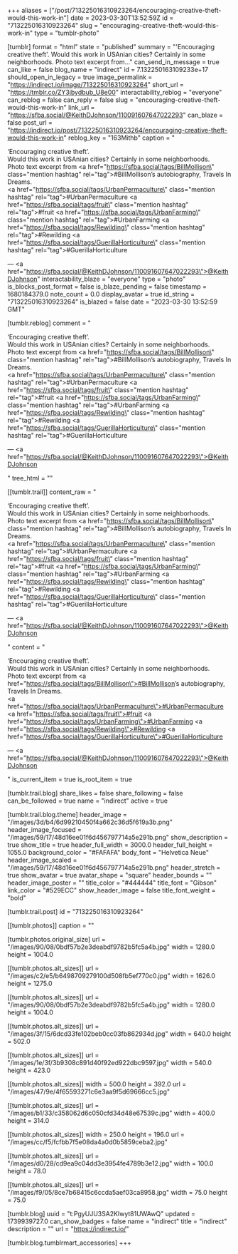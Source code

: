 +++
aliases = ["/post/713225016310923264/encouraging-creative-theft-would-this-work-in"]
date = 2023-03-30T13:52:59Z
id = "713225016310923264"
slug = "encouraging-creative-theft-would-this-work-in"
type = "tumblr-photo"

[tumblr]
format = "html"
state = "published"
summary = "'Encouraging creative theft'. Would this work in USAnian cities? Certainly in some neighborhoods. Photo text excerpt from..."
can_send_in_message = true
can_like = false
blog_name = "indirect"
id = 7.132250163109233e+17
should_open_in_legacy = true
image_permalink = "https://indirect.io/image/713225016310923264"
short_url = "https://tmblr.co/ZY3jbydbub_U8e00"
interactability_reblog = "everyone"
can_reblog = false
can_reply = false
slug = "encouraging-creative-theft-would-this-work-in"
link_url = "https://sfba.social/@KeithDJohnson/110091607647022293"
can_blaze = false
post_url = "https://indirect.io/post/713225016310923264/encouraging-creative-theft-would-this-work-in"
reblog_key = "163Mithb"
caption = "<p>&lsquo;Encouraging creative theft&rsquo;.<br/>Would this work in USAnian cities? Certainly in some neighborhoods.<br/>Photo text excerpt from <a href=\"https://sfba.social/tags/BillMollison\" class=\"mention hashtag\" rel=\"tag\">#BillMollison</a>&rsquo;s autobiography, Travels In Dreams.<br/><a href=\"https://sfba.social/tags/UrbanPermaculture\" class=\"mention hashtag\" rel=\"tag\">#UrbanPermaculture</a> <a href=\"https://sfba.social/tags/fruit\" class=\"mention hashtag\" rel=\"tag\">#fruit</a> <a href=\"https://sfba.social/tags/UrbanFarming\" class=\"mention hashtag\" rel=\"tag\">#UrbanFarming</a> <a href=\"https://sfba.social/tags/Rewilding\" class=\"mention hashtag\" rel=\"tag\">#Rewilding</a> <a href=\"https://sfba.social/tags/GuerillaHorticulture\" class=\"mention hashtag\" rel=\"tag\">#GuerillaHorticulture</a></p> — <a href=\"https://sfba.social/@KeithDJohnson/110091607647022293\">@KeithDJohnson</a>"
interactability_blaze = "everyone"
type = "photo"
is_blocks_post_format = false
is_blaze_pending = false
timestamp = 1680184379.0
note_count = 0.0
display_avatar = true
id_string = "713225016310923264"
is_blazed = false
date = "2023-03-30 13:52:59 GMT"

[tumblr.reblog]
comment = "<p><p>‘Encouraging creative theft’.<br>Would this work in USAnian cities? Certainly in some neighborhoods.<br>Photo text excerpt from <a href=\"https://sfba.social/tags/BillMollison\" class=\"mention hashtag\" rel=\"tag\">#BillMollison</a>’s autobiography, Travels In Dreams.<br><a href=\"https://sfba.social/tags/UrbanPermaculture\" class=\"mention hashtag\" rel=\"tag\">#UrbanPermaculture</a> <a href=\"https://sfba.social/tags/fruit\" class=\"mention hashtag\" rel=\"tag\">#fruit</a> <a href=\"https://sfba.social/tags/UrbanFarming\" class=\"mention hashtag\" rel=\"tag\">#UrbanFarming</a> <a href=\"https://sfba.social/tags/Rewilding\" class=\"mention hashtag\" rel=\"tag\">#Rewilding</a> <a href=\"https://sfba.social/tags/GuerillaHorticulture\" class=\"mention hashtag\" rel=\"tag\">#GuerillaHorticulture</a></p> — <a href=\"https://sfba.social/@KeithDJohnson/110091607647022293\">@KeithDJohnson</a></p>"
tree_html = ""

[[tumblr.trail]]
content_raw = "<p><p>‘Encouraging creative theft’.<br>Would this work in USAnian cities? Certainly in some neighborhoods.<br>Photo text excerpt from <a href=\"https://sfba.social/tags/BillMollison\" class=\"mention hashtag\" rel=\"tag\">#BillMollison</a>’s autobiography, Travels In Dreams.<br><a href=\"https://sfba.social/tags/UrbanPermaculture\" class=\"mention hashtag\" rel=\"tag\">#UrbanPermaculture</a> <a href=\"https://sfba.social/tags/fruit\" class=\"mention hashtag\" rel=\"tag\">#fruit</a> <a href=\"https://sfba.social/tags/UrbanFarming\" class=\"mention hashtag\" rel=\"tag\">#UrbanFarming</a> <a href=\"https://sfba.social/tags/Rewilding\" class=\"mention hashtag\" rel=\"tag\">#Rewilding</a> <a href=\"https://sfba.social/tags/GuerillaHorticulture\" class=\"mention hashtag\" rel=\"tag\">#GuerillaHorticulture</a></p> — <a href=\"https://sfba.social/@KeithDJohnson/110091607647022293\">@KeithDJohnson</a></p>"
content = "<p><p>&lsquo;Encouraging creative theft&rsquo;.<br />Would this work in USAnian cities? Certainly in some neighborhoods.<br />Photo text excerpt from <a href=\"https://sfba.social/tags/BillMollison\">#BillMollison</a>&rsquo;s autobiography, Travels In Dreams.<br /><a href=\"https://sfba.social/tags/UrbanPermaculture\">#UrbanPermaculture</a> <a href=\"https://sfba.social/tags/fruit\">#fruit</a> <a href=\"https://sfba.social/tags/UrbanFarming\">#UrbanFarming</a> <a href=\"https://sfba.social/tags/Rewilding\">#Rewilding</a> <a href=\"https://sfba.social/tags/GuerillaHorticulture\">#GuerillaHorticulture</a></p> &mdash; <a href=\"https://sfba.social/@KeithDJohnson/110091607647022293\">@KeithDJohnson</a></p>"
is_current_item = true
is_root_item = true

[tumblr.trail.blog]
share_likes = false
share_following = false
can_be_followed = true
name = "indirect"
active = true

[tumblr.trail.blog.theme]
header_image = "/images/3d/b4/6d99210450f4a662c36d5f619a3b.png"
header_image_focused = "/images/59/17/48d16ee01f6d456797714a5e291b.png"
show_description = true
show_title = true
header_full_width = 3000.0
header_full_height = 1055.0
background_color = "#FAFAFA"
body_font = "Helvetica Neue"
header_image_scaled = "/images/59/17/48d16ee01f6d456797714a5e291b.png"
header_stretch = true
show_avatar = true
avatar_shape = "square"
header_bounds = ""
header_image_poster = ""
title_color = "#444444"
title_font = "Gibson"
link_color = "#529ECC"
show_header_image = false
title_font_weight = "bold"

[tumblr.trail.post]
id = "713225016310923264"

[[tumblr.photos]]
caption = ""

[tumblr.photos.original_size]
url = "/images/90/08/0bdf57b2e3deabdf9782b5fc5a4b.jpg"
width = 1280.0
height = 1004.0

[[tumblr.photos.alt_sizes]]
url = "/images/c2/e5/b6498709279100d508fb5ef770c0.jpg"
width = 1626.0
height = 1275.0

[[tumblr.photos.alt_sizes]]
url = "/images/90/08/0bdf57b2e3deabdf9782b5fc5a4b.jpg"
width = 1280.0
height = 1004.0

[[tumblr.photos.alt_sizes]]
url = "/images/3f/15/6dcd33fe102beb0cc03fb862934d.jpg"
width = 640.0
height = 502.0

[[tumblr.photos.alt_sizes]]
url = "/images/1e/3f/3b9308c891d40f92ed922dbc9597.jpg"
width = 540.0
height = 423.0

[[tumblr.photos.alt_sizes]]
width = 500.0
height = 392.0
url = "/images/47/9e/4f65593271c6e3aa9f5d69666cc5.jpg"

[[tumblr.photos.alt_sizes]]
url = "/images/b1/33/c358062d6c050cfd34d48e67539c.jpg"
width = 400.0
height = 314.0

[[tumblr.photos.alt_sizes]]
width = 250.0
height = 196.0
url = "/images/cc/f5/fcfbb7f5e08da4a0d0b5859ceba2.jpg"

[[tumblr.photos.alt_sizes]]
url = "/images/d0/28/cd9ea9c04dd3e3954fe4789b3e12.jpg"
width = 100.0
height = 78.0

[[tumblr.photos.alt_sizes]]
url = "/images/f9/05/8ce7b68415c6ccda5aef03ca8958.jpg"
width = 75.0
height = 75.0

[tumblr.blog]
uuid = "t:PgyUJU3SA2Klwyt81UWAwQ"
updated = 1739939727.0
can_show_badges = false
name = "indirect"
title = "indirect"
description = ""
url = "https://indirect.io/"

[tumblr.blog.tumblrmart_accessories]
+++
